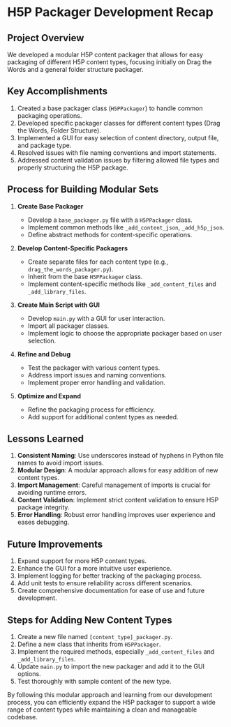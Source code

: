 # H5P Packager Development Recap

## Project Overview

We developed a modular H5P content packager that allows for easy packaging of different H5P content types, focusing initially on Drag the Words and a general folder structure packager.

## Key Accomplishments

1. Created a base packager class (`H5PPackager`) to handle common packaging operations.
2. Developed specific packager classes for different content types (Drag the Words, Folder Structure).
3. Implemented a GUI for easy selection of content directory, output file, and package type.
4. Resolved issues with file naming conventions and import statements.
5. Addressed content validation issues by filtering allowed file types and properly structuring the H5P package.

## Process for Building Modular Sets

1. **Create Base Packager**
   - Develop a `base_packager.py` file with a `H5PPackager` class.
   - Implement common methods like `_add_content_json`, `_add_h5p_json`.
   - Define abstract methods for content-specific operations.

2. **Develop Content-Specific Packagers**
   - Create separate files for each content type (e.g., `drag_the_words_packager.py`).
   - Inherit from the base `H5PPackager` class.
   - Implement content-specific methods like `_add_content_files` and `_add_library_files`.

3. **Create Main Script with GUI**
   - Develop `main.py` with a GUI for user interaction.
   - Import all packager classes.
   - Implement logic to choose the appropriate packager based on user selection.

4. **Refine and Debug**
   - Test the packager with various content types.
   - Address import issues and naming conventions.
   - Implement proper error handling and validation.

5. **Optimize and Expand**
   - Refine the packaging process for efficiency.
   - Add support for additional content types as needed.

## Lessons Learned

1. **Consistent Naming**: Use underscores instead of hyphens in Python file names to avoid import issues.
2. **Modular Design**: A modular approach allows for easy addition of new content types.
3. **Import Management**: Careful management of imports is crucial for avoiding runtime errors.
4. **Content Validation**: Implement strict content validation to ensure H5P package integrity.
5. **Error Handling**: Robust error handling improves user experience and eases debugging.

## Future Improvements

1. Expand support for more H5P content types.
2. Enhance the GUI for a more intuitive user experience.
3. Implement logging for better tracking of the packaging process.
4. Add unit tests to ensure reliability across different scenarios.
5. Create comprehensive documentation for ease of use and future development.

## Steps for Adding New Content Types

1. Create a new file named `[content_type]_packager.py`.
2. Define a new class that inherits from `H5PPackager`.
3. Implement the required methods, especially `_add_content_files` and `_add_library_files`.
4. Update `main.py` to import the new packager and add it to the GUI options.
5. Test thoroughly with sample content of the new type.

By following this modular approach and learning from our development process, you can efficiently expand the H5P packager to support a wide range of content types while maintaining a clean and manageable codebase.
